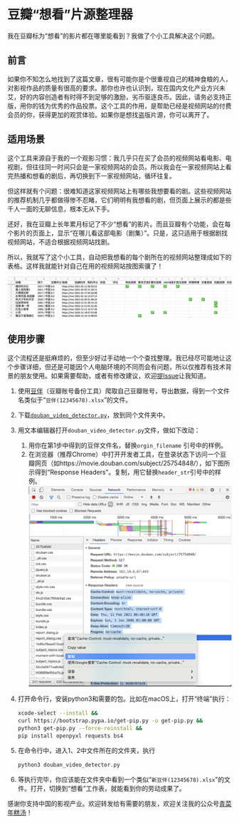 # 豆瓣“想看”片源整理器
我在豆瓣标为“想看”的影片都在哪里能看到？我做了个小工具解决这个问题。

## 前言

如果你不知怎么地找到了这篇文章，很有可能你是个很重视自己的精神食粮的人，对影视作品的质量有很高的要求。那你也许也认识到，现在国内文化产业方兴未艾，好的内容创造者有时得不到足够的激励，劣币驱逐良币。因此，请务必支持正版，用你的钱为优秀的作品投票。这个工具的作用，是帮助已经是视频网站的付费会员的你，获得更加的观赏体验。如果你是想找盗版片源，你可以离开了。

## 适用场景

这个工具来源自于我的一个观影习惯：我几乎只在买了会员的视频网站看电影、电视剧，但往往同一时间只会是一家视频网站的会员。所以我会在一家视频网站上看完热播和想看的剧后，再切换到下一家视频网站，循环往复。

但这样就有个问题：很难知道这家视频网站上有哪些我想要看的剧。这些视频网站的推荐机制几乎都做得惨不忍睹，它们明明有我想看的剧，但页面上展示的都是些千人一面的无聊信息，根本无从下手。

还好，我在豆瓣上长年累月标记了不少“想看”的影片。而且豆瓣有个功能，会在每个影片的页面上，显示“在哪儿看这部电影（剧集）”。只是，这只适用于根据剧找视频网站，不适合根据视频网站找剧。

所以，我就写了这个小工具，自动把我想看的每个剧所在的视频网站整理成如下的表格。这样我就能针对自己在用的视频网站按图索骥了！

![](pics/1.png)

## 使用步骤

这个流程还是挺麻烦的，但至少好过手动地一个个查找整理。我已经尽可能地让这个步骤详细，但还是可能因个人电脑环境的不同而会有问题，所以仅推荐有技术背景的朋友使用。如果需要帮助，或者有修改建议，欢迎[提Issue](https://github.com/nblintao/douban-video-detector/issues/new/choose)让我知道。

1. 使用[豆伴](https://blog.doufen.org/posts/tofu-user-guide/)（豆瓣账号备份工具）爬取自己豆瓣账号，导出数据，得到一个文件名类似于“`豆伴(12345678).xlsx`”的文件。

2. 下载[`douban_video_detector.py`](https://github.com/nblintao/douban-video-detector/blob/main/douban_video_detector.py)，放到同个文件夹中。

3. 用文本编辑器打开`douban_video_detector.py`文件，做如下改动：

    1. 用你在第1步中得到的豆伴文件名，替换`orgin_filename` 引号中的样例。
    2. 在浏览器（推荐Chrome）中打开开发者工具，在登录状态下访问一个豆瓣网页（如https://movie.douban.com/subject/25754848/），如下图所示得到“Response Headers”。复制，用它替换`header_str`引号中的样例。![](pics/2.png)

4. 打开命令行，安装python3和需要的包。比如在macOS上，打开“终端”执行：

    ```sh
    xcode-select --install &&
    curl https://bootstrap.pypa.io/get-pip.py -o get-pip.py &&
    python3 get-pip.py --force-reinstall &&
    pip install openpyxl requests bs4
    ```

5. 在命令行中，进入1、2中文件所在的文件夹，执行
    ```sh
    python3 douban_video_detector.py
    ```
6. 等执行完毕，你应该能在文件夹中看到一个类似“`新豆伴(12345678).xlsx`”的文件。打开，切换到“想看”工作表，就能看到你的劳动成果了。



感谢你支持中国的影视产业。欢迎转发给有需要的朋友，欢迎关注我的公众号[青菜年糕汤](https://qcngt.com)！